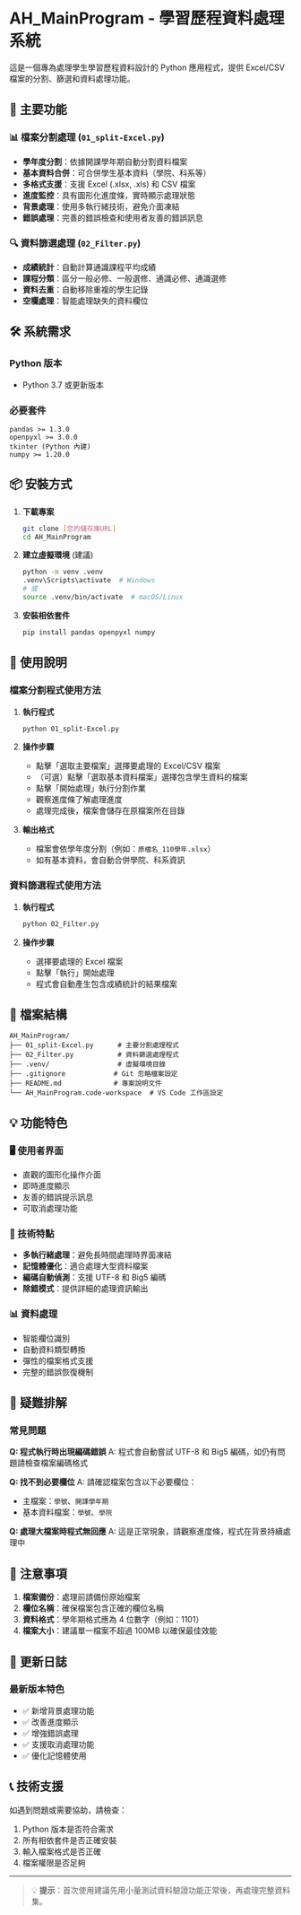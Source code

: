 # AH_MainProgram - 學習歷程資料處理系統

這是一個專為處理學生學習歷程資料設計的 Python 應用程式，提供 Excel/CSV 檔案的分割、篩選和資料處理功能。

## 🎯 主要功能

### 📊 檔案分割處理 (`01_split-Excel.py`)
- **學年度分割**：依據開課學年期自動分割資料檔案
- **基本資料合併**：可合併學生基本資料（學院、科系等）
- **多格式支援**：支援 Excel (.xlsx, .xls) 和 CSV 檔案
- **進度監控**：具有圖形化進度條，實時顯示處理狀態
- **背景處理**：使用多執行緒技術，避免介面凍結
- **錯誤處理**：完善的錯誤檢查和使用者友善的錯誤訊息

### 🔍 資料篩選處理 (`02_Filter.py`)
- **成績統計**：自動計算通識課程平均成績
- **課程分類**：區分一般必修、一般選修、通識必修、通識選修
- **資料去重**：自動移除重複的學生記錄
- **空欄處理**：智能處理缺失的資料欄位

## 🛠️ 系統需求

### Python 版本
- Python 3.7 或更新版本

### 必要套件
```
pandas >= 1.3.0
openpyxl >= 3.0.0
tkinter (Python 內建)
numpy >= 1.20.0
```

## 📦 安裝方式

1. **下載專案**
   ```bash
   git clone [您的儲存庫URL]
   cd AH_MainProgram
   ```

2. **建立虛擬環境** (建議)
   ```bash
   python -m venv .venv
   .venv\Scripts\activate  # Windows
   # 或
   source .venv/bin/activate  # macOS/Linux
   ```

3. **安裝相依套件**
   ```bash
   pip install pandas openpyxl numpy
   ```

## 🚀 使用說明

### 檔案分割程式使用方法

1. **執行程式**
   ```bash
   python 01_split-Excel.py
   ```

2. **操作步驟**
   - 點擊「選取主要檔案」選擇要處理的 Excel/CSV 檔案
   - （可選）點擊「選取基本資料檔案」選擇包含學生資料的檔案
   - 點擊「開始處理」執行分割作業
   - 觀察進度條了解處理進度
   - 處理完成後，檔案會儲存在原檔案所在目錄

3. **輸出格式**
   - 檔案會依學年度分割（例如：`原檔名_110學年.xlsx`）
   - 如有基本資料，會自動合併學院、科系資訊

### 資料篩選程式使用方法

1. **執行程式**
   ```bash
   python 02_Filter.py
   ```

2. **操作步驟**
   - 選擇要處理的 Excel 檔案
   - 點擊「執行」開始處理
   - 程式會自動產生包含成績統計的結果檔案

## 📁 檔案結構

```
AH_MainProgram/
├── 01_split-Excel.py      # 主要分割處理程式
├── 02_Filter.py           # 資料篩選處理程式
├── .venv/                 # 虛擬環境目錄
├── .gitignore            # Git 忽略檔案設定
├── README.md             # 專案說明文件
└── AH_MainProgram.code-workspace  # VS Code 工作區設定
```

## 💡 功能特色

### 🖥️ 使用者界面
- 直觀的圖形化操作介面
- 即時進度顯示
- 友善的錯誤提示訊息
- 可取消處理功能

### 🔧 技術特點
- **多執行緒處理**：避免長時間處理時界面凍結
- **記憶體優化**：適合處理大型資料檔案
- **編碼自動偵測**：支援 UTF-8 和 Big5 編碼
- **除錯模式**：提供詳細的處理資訊輸出

### 📊 資料處理
- 智能欄位識別
- 自動資料類型轉換
- 彈性的檔案格式支援
- 完整的錯誤恢復機制

## 🐛 疑難排解

### 常見問題

**Q: 程式執行時出現編碼錯誤**
A: 程式會自動嘗試 UTF-8 和 Big5 編碼，如仍有問題請檢查檔案編碼格式

**Q: 找不到必要欄位**
A: 請確認檔案包含以下必要欄位：
- 主檔案：`學號`、`開課學年期`
- 基本資料檔案：`學號`、`學院`

**Q: 處理大檔案時程式無回應**
A: 這是正常現象，請觀察進度條，程式在背景持續處理中

## 📝 注意事項

1. **檔案備份**：處理前請備份原始檔案
2. **欄位名稱**：確保檔案包含正確的欄位名稱
3. **資料格式**：學年期格式應為 4 位數字（例如：1101）
4. **檔案大小**：建議單一檔案不超過 100MB 以確保最佳效能

## 🔄 更新日誌

### 最新版本特色
- ✅ 新增背景處理功能
- ✅ 改善進度顯示
- ✅ 增強錯誤處理
- ✅ 支援取消處理功能
- ✅ 優化記憶體使用

## 📞 技術支援

如遇到問題或需要協助，請檢查：
1. Python 版本是否符合需求
2. 所有相依套件是否正確安裝
3. 輸入檔案格式是否正確
4. 檔案權限是否足夠

---

> 💡 **提示**：首次使用建議先用小量測試資料驗證功能正常後，再處理完整資料集。 